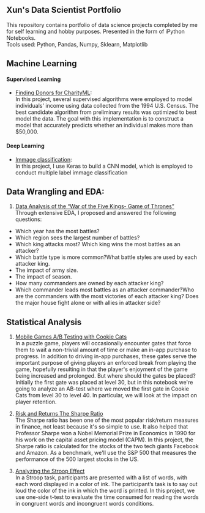 ## Xun's Data Scientist Portfolio
This repository contains portfolio of data science projects completed by me for self learning and hobby purposes. Presented in the form of iPython Notebooks.  
Tools used: Python, Pandas, Numpy, Sklearn, Matplotlib  

## Machine Learning
#### Supervised Learning
- [Finding Donors for CharityML](https://github.com/YX-SYD/Machine_Learning/blob/master/Finding_Donors/finding_donors.ipynb):  
In this project, several supervised algorithms were employed to model individuals' income using data collected from the 1994 U.S. Census. The best candidate algorithm from preliminary results was optimized to best model the data. The goal with this implementation is to construct a model that accurately predicts whether an individual makes more than $50,000.
#### Deep Learning
- [Immage classification](https://github.com/YX-SYD/Machine_Learning/blob/master/CNN-Classification.ipynb):   
In this project, I use Keras to build a CNN model, which is employed to conduct multiple label immage classification

## Data Wrangling and EDA:
1. [Data Analysis of the “War of the Five Kings- Game of Thrones”](https://github.com/YX-SYD/Data-Wrangling-Visulization/blob/master/war-of-five-kings/Game_of_thrones_battle_analysis.ipynb)   
Through extensive EDA, I proposed and answered the following questions:     
  - Which year has the most battles?
  - Which region sees the largest number of battles?
  - Which king attacks most? Which king wins the most battles as an attacker?
  - Which battle type is more common?What battle styles are used by each attacker king.
  - The impact of army size.
  - The impact of season.
  - How many commanders are owned by each attacker king?
  - Which commander leads most battles as an attacker commander?Who are the commanders with the most victories of each attacker king?
  Does the major house fight alone or with allies in attacker side?

## Statistical Analysis
1. [Mobile Games A/B Testing with Cookie Cats](https://github.com/YX-SYD/DataCamp-Mini-projects/blob/master/Mobile%20Games%20AB%20Testing%20with%20Cookie%20Cats.ipynb)   
In a puzzle game, players will occasionally encounter gates that force them to wait a non-trivial amount of time or make an in-app purchase to progress. In addition to driving in-app purchases, these gates serve the important purpose of giving players an enforced break from playing the game, hopefully resulting in that the player's enjoyment of the game being increased and prolonged. But where should the gates be placed? Initially the first gate was placed at level 30, but in this notebook we're going to analyze an AB-test where we moved the first gate in Cookie Cats from level 30 to level 40. In particular, we will look at the impact on player retention.  

2. [Risk and Returns The Sharpe Ratio](http://localhost:8888/notebooks/datacamp/Risk%20and%20Returns_%20The%20Sharpe%20Ratio/project/Risk%20and%20Returns_%20The%20Sharpe%20Ratio/Risk%20and%20Returns%20The%20Sharpe%20Ratio.ipynb#)   
The Sharpe ratio has been one of the most popular risk/return measures in finance, not least because it's so simple to use. It also helped that Professor Sharpe won a Nobel Memorial Prize in Economics in 1990 for his work on the capital asset pricing model (CAPM). In this project, the Sharpe ratio is calculated for the stocks of the two tech giants Facebook and Amazon. As a benchmark, we'll use the S&P 500 that measures the performance of the 500 largest stocks in the US.

3. [Analyzing the Stroop Effect](https://github.com/YX-SYD/Udacity_Advanced_Data_Analyst/blob/master/Test%20a%20Perceptual%20Phenomenon.ipynb)   
In a Stroop task, participants are presented with a list of words, with each word displayed in a color of ink. The participant’s task is to say out loud the color of the ink in which the word is printed. In this project, we use one-side t-test to evaluate the time consumed for reading the words in  congruent words and incongruent words conditions.
